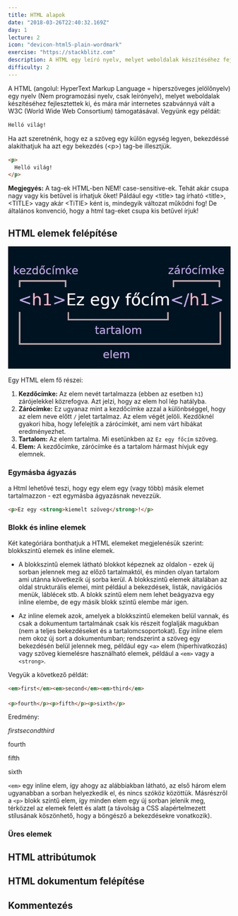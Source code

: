 ```yaml
---
title: HTML alapok
date: "2018-03-26T22:40:32.169Z"
day: 1
lecture: 2
icon: "devicon-html5-plain-wordmark"
exercise: "https://stackblitz.com"
description: A HTML egy leíró nyelv, melyet weboldalak készítéséhez fejlesztettek ki, és mára már internetes szabvánnyá vált a W3C támogatásával.
difficulty: 2
---
```



A HTML (angolul: HyperText Markup Language = hiperszöveges jelölőnyelv) egy nyelv (Nem programozási nyelv, csak leírónyelv), melyet weboldalak készítéséhez fejlesztettek ki, és mára már internetes szabvánnyá vált a W3C (World Wide Web Consortium) támogatásával.
Vegyünk egy példát:

```html
Helló világ!
```

Ha azt szeretnénk, hogy ez a szöveg egy külön egység legyen, bekezdéssé alakíthatjuk ha azt egy bekezdés (&lt;p>) tag-be illesztjük.

```html
<p>
  Helló világ!
</p>
```

<p class="blog-note"><b>Megjegyés:</b> A tag-ek HTML-ben NEM! case-sensitive-ek. Tehát akár csupa nagy vagy kis betűvel is írhatjuk őket! Páldául egy &lt;title> tag írható &lt;title>, &lt;TITLE> vagy akár &lt;TiTlE> ként is, mindegyik változat működni fog! De általános konvenció, hogy a html tag-eket csupa kis betűvel írjuk!</p>

<div class="section-divider-dots"></div>

## HTML elemek felépítése

![html-elem](./html-elem.png)

Egy HTML elem fő részei:

1. **Kezdőcímke:** Az elem nevét tartalmazza (ebben az esetben `h1`) zárójelekkel közrefogva. Azt jelzi, hogy az elem hol lép hatályba.
2. **Zárócímke:** Ez ugyanaz mint a kezdőcímke azzal a különbséggel, hogy az elem neve előtt `/` jelet tartalmaz. Az elem végét jelöli. Kezdőknél gyakori hiba, hogy lefelejtik a zárócímkét, ami nem várt hibákat eredményezhet.
3. **Tartalom:** Az elem tartalma. Mi esetünkben az `Ez egy főcím` szöveg.
4. **Elem:** A kezdőcímke, zárócímke és a tartalom hármast hívjuk egy elemnek.

### Egymásba ágyazás

a Html lehetővé teszi, hogy egy elem egy (vagy több) másik elemet tartalmazzon - ezt egymásba ágyazásnak nevezzük.

```html
<p>Ez egy <strong>kiemelt szöveg</strong>!</p>
```

### Blokk és inline elemek

Két kategóriára bonthatjuk a HTML elemeket megjelenésük szerint: blokkszintű elemek és inline elemek.

- A blokkszintű elemek látható blokkot képeznek az oldalon - ezek új sorban jelennek meg az előző tartalmaktól, és minden olyan tartalom ami utánna következik új sorba kerül. A blokkszintű elemek általában az oldal strukturális elemei, mint például a bekezdések, listák, navigációs menük, láblécek stb. A blokk szintű elem nem lehet beágyazva egy inline elembe, de egy másik blokk szintű elembe már igen.

- Az inline elemek azok, amelyek a blokkszintű elemeken belül vannak, és csak a dokumentum tartalmának csak kis részeit foglalják magukban (nem a teljes bekezdéseket és a tartalomcsoportokat). Egy inline elem nem okoz új sort a dokumentumban; rendszerint a szöveg egy bekezdésén belül jelennek meg, például egy ```<a>``` elem (hiperhivatkozás) vagy szöveg kiemelésre használható elemek, például a ```<em>``` vagy a ```<strong>```.

Vegyük a következő példát:

```html
<em>first</em><em>second</em><em>third</em>

<p>fourth</p><p>fifth</p><p>sixth</p>
```

Eredmény:

<em>first</em><em>second</em><em>third</em>

<p>fourth</p><p>fifth</p><p>sixth</p>

```<em>``` egy inline elem, így ahogy az alábbiakban látható, az első három elem ugyanabban a sorban helyezkedik el, és nincs szóköz közöttük. Másrészről a ```<p>``` blokk szintű elem, így minden elem egy új sorban jelenik meg, térközzel az elemek felett és alatt (a távolság a CSS alapértelmezett stílusának köszönhető, hogy a böngésző a bekezdésekre vonatkozik).

### Üres elemek

## HTML attribútumok


## HTML dokumentum felépítése


## Kommentezés

